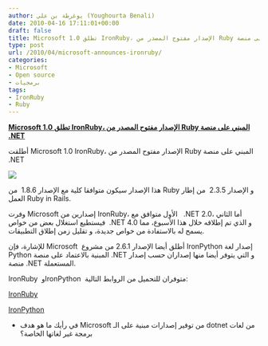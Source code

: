 ```yaml
---
author: يوغرطة بن علي (Youghourta Benali)
date: 2010-04-16 17:11:01+00:00
draft: false
title: Microsoft تطلق 1.0 IronRuby، الإصدار مفتوح المصدر من Ruby المبني على منصة .NET
type: post
url: /2010/04/microsoft-announces-ironruby/
categories:
- Microsoft
- Open source
- برمجيات
tags:
- IronRuby
- Ruby
---
```


[**Microsoft تطلق 1.0 IronRuby، الإصدار مفتوح المصدر من Ruby المبني على منصة .NET**](http://www.it-scoop.com/2010/04/microsoft-announces-ironruby/)


أطلقت Microsoft 1.0 IronRuby، الإصدار مفتوح المصدر من Ruby المبني على منصة .NET

[![](http://www.it-scoop.com/wp-content/uploads/2010/04/ironRuby-logo.jpg)
](http://www.it-scoop.com/2010/04/microsoft-announces-ironruby/)

هذا الإصدار سيكون متوافقا كلية مع الإصدار 1.8.6  من Ruby و الإصدار 2.3.5  من إطار العمل Ruby in Rails.

وفرت Microsoft إصدارين من IronRuby، الأول متوافق مع   .NET 2.0، أما الثاني فيستطيع استغلال بعض من خواص  .NET 4.0 و الذي تم إطلاقه خلال هذا الأسبوع، مما يسمح له بالاستفادة من خواص جديدة، و تقليل زمن إطلاق التطبيقات.

للإشارة، فإن Microsoft  أطلق أيضا الإصدار 2.6.1 من مشروع IronPython إصدار لغة Python المبنية بالاعتماد على منصة .NET و التي يتوفر أيضا منها إصداران حسب إصدار منصة .NET المستعملة.

IronRuby  وIronPython  متوفران للتحميل من الروابط التالية:

[IronRuby ](http://ironruby.net/Download)

[IronPython ](http://ironpython.codeplex.com/wikipage?title=SupportedReleaseList)

- في رأيك ما هو هدف Microsoft من توفير إصدارات مبنية على الـ dotnet من لغات برمجة غير لغاتها الخاصة؟
